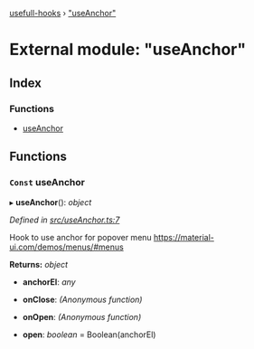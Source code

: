 [usefull-hooks](../README.md) › ["useAnchor"](_useanchor_.md)

# External module: "useAnchor"

## Index

### Functions

* [useAnchor](_useanchor_.md#const-useanchor)

## Functions

### `Const` useAnchor

▸ **useAnchor**(): *object*

*Defined in [src/useAnchor.ts:7](https://github.com/FujiHaruka/usefull-hooks/blob/master/src/useAnchor.ts#L7)*

Hook to use anchor for popover menu
https://material-ui.com/demos/menus/#menus

**Returns:** *object*

* **anchorEl**: *any*

* **onClose**: *(Anonymous function)*

* **onOpen**: *(Anonymous function)*

* **open**: *boolean* = Boolean(anchorEl)
